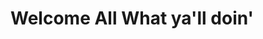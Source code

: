 
<!DOCTYPE html>
<html>
    <head>
        <title>Hello All!</title>
    </head>
    <body>
        <h1>Welcome All What ya'll doin'</h1>
    </body>
</html>
